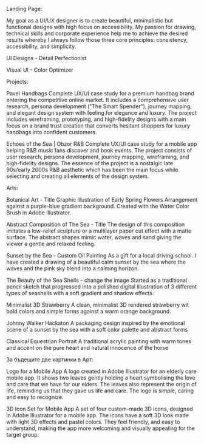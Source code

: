 Landing Page:

My goal as a UI/UX designer is to create beautiful, minimalistic but functional designs with high focus on accessibility. My passion for drawing, technical skills and corporate experience help me to achieve the desired results whereby I always follow those three core principles: consistency, accessibility, and simplicity.

UI Designs - 
Detail Perfectionist

Visual UI - Color Optimizer

Projects: 

Pavel Handbags
Complete UX/UI case study for a premium handbag brand entering the competitive online market. It includes a comprehensive user research, persona development ("The Smart Spender"), journey mapping, and elegant design system with feeling for elegance and luxury. The project includes wireframing, prototyping, and high-fidelity designs with a main focus on a brand trust creation that converts hesitant shoppers for luxury handbags into confident customers.


Echoes of the Sea | Obzor R&B
Complete UX/UI case study for a mobile app helping R&B music fans discover and book events. The project consists of user research, persona development, journey mapping, wireframing, and high-fidelity designs. The essence of the project is a nostalgic late 90s/early 2000s R&B aesthetic which has been the main focus while selecting and creating all elements of the design system.


Arts: 


Botanical Art - Title
Graphic illustration of Early Spring Flowers Arrangement against a purple-blue gradient background. Created with the Water Color Brush in Adobe Illustrator. 

Abstract Composition of The Sea - Title
The design of this composition imitates a low-relief sculpture or a multilayer paper cut effect with a matte surface. The abstract shapes mimic water, waves and sand giving the viewer a gentle and relaxed feeling. 

Sunset by the Sea - Custom Oil Painting
As a gift for a local driving school. I have created a drawing of a beautiful calm sunset by the sea where the waves and the pink sky blend into a calming horizon. 

The Beauty of the Sea Shells - change the image
Started as a traditional pencil sketch that progressed into a polished digital illustration of 3 different types of seashells with a soft gradient and shadow effects.

Minimalist 3D Strawberry
A clean, minimalist 3D rendered strawberry wit bold colors and simple forms against a warm orange background.

Johnny Walker Hackaton
A packaging design inspired by the emotional scene of a sunset by the sea with a soft color palette and abstract forms

Classical Equestrian Portrait
A traditional acrylic painting with warm tones and accent on the pure heart and natural innocence of the horse

За бъдещите две картинки в Арт:

Logo for a Mobile App
A logo created in Adobe Illustrator for an elderly care mobile app. It shows two leaves gently holding a heart symbolising the love and care that we have for our elders. The leaves also represent the origin of life, reminding us that they gave us life and care.
The logo is simple, caring and easy to recognize.

3D Icon Set for Mobile App
A set of four custom-made 3D icons, designed in Adobe Illustrator for a mobile app. The icons have a soft 3D look made with light 3D effects and pastel colors. They feel friendly, and easy to understand, making the app more welcoming and visually appealing for the target group.
